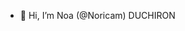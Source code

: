 - 👋 Hi, I’m Noa (@Noricam) DUCHIRON

<!---
Noricam/Noricam is a ✨ special ✨ repository because its `README.md` (this file) appears on your GitHub profile.
You can click the Preview link to take a look at your changes.
--->
